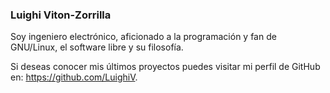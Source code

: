 ### Luighi Viton-Zorrilla

Soy ingeniero electrónico, aficionado a la programación y fan de GNU/Linux, el
software libre y su filosofía.

Si deseas conocer mis últimos proyectos puedes visitar mi perfil de GitHub en:
<https://github.com/LuighiV>.